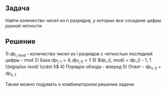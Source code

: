 ## Задача

Найти количество чисел из $n$ разрядов, у которых все соседние цифры
разной четности

## Решение

1\) $dp_{i, mod}$ - количество чисел из $i$ разрядов с четностью
последней цифры - mod 2) База $dp_{1, 1} = 4, dp_{1, 0} = 1$ 3)
$dp_{i, mod} = dp_{i - 1, 1 \\bigoplus mod} \\cdot 5$ 4) Порядок
обхода - вперед 5) Ответ - $dp_{n, 0} + dp_{n, 1}$

Также можно подумать о комбинаторном решении задачи.